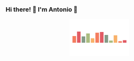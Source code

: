 ### Hi there! 👋 I'm Antonio 🤘 

<p align="center">
  <img width="160" height="100" src="https://raw.githubusercontent.com/antoniopaolacci/antoniopaolacci/master/music-spinner.gif" alt="banner antoniopaolacci">
</p>
